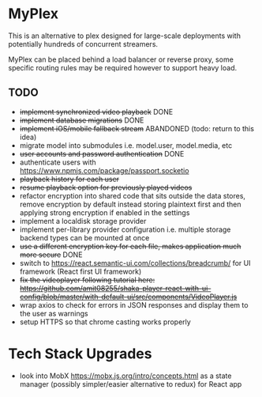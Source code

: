 # MyPlex

This is an alternative to plex designed for large-scale deployments with potentially hundreds of concurrent streamers. 

MyPlex can be placed behind a load balancer or reverse proxy, some specific routing rules may be required however to support heavy load.

## TODO
- ~~implement synchronized video playback~~ DONE
- ~~implement database migrations~~ DONE
- ~~implement iOS/mobile fallback stream~~ ABANDONED (todo: return to this idea)
- migrate model into submodules i.e. model.user, model.media, etc 
- ~~user accounts and password authentication~~ DONE
- authenticate users with https://www.npmjs.com/package/passport.socketio
- ~~playback history for each user~~
- ~~resume playback option for previously played videos~~
- refactor encryption into shared code that sits outside the data stores, remove encryption by default instead storing plaintext first and then applying strong encryption if enabled in the settings
- implement a localdisk storage provider
- implement per-library provider configuration i.e. multiple storage backend types can be mounted at once
- ~~use a different encryption key for each file, makes application much more secure~~ DONE
- switch to https://react.semantic-ui.com/collections/breadcrumb/ for UI framework (React first UI framework)
- ~~fix the videoplayer following tutorial here: https://github.com/amit08255/shaka-player-react-with-ui-config/blob/master/with-default-ui/src/components/VideoPlayer.js~~
- wrap axios to check for errors in JSON responses and display them to the user as warnings
- setup HTTPS so that chrome casting works properly

# Tech Stack Upgrades
- look into MobX https://mobx.js.org/intro/concepts.html as a state manager (possibly simpler/easier alternative to redux) for React app
